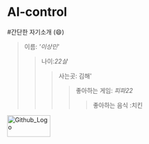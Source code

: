 # AI-control
#간단한 자기소개
(:smile:)
>이름: _'이상민'_
 >>나이:_22살_
 >>>사는곳: 김해'
 >>>>좋아하는 게임: _피파22_
 >>>>>좋아하는 음식 :치킨 



<img src="https://www.istockphoto.com/kr/%EC%82%AC%EC%A7%84/%ED%94%8C%EB%9D%BC%ED%85%8C-%EC%9D%98-%ED%8A%80%EA%B8%B4-%EB%8B%AD-%ED%8C%8C%EB%9E%80%EC%83%89-%EC%B2%B4%ED%81%AC-%ED%83%80%EC%9B%94-gm452813985-25658357?phrase=%EC%B9%98%ED%82%A8" width="100px" height="50px" title="Github_Logo"></img>

